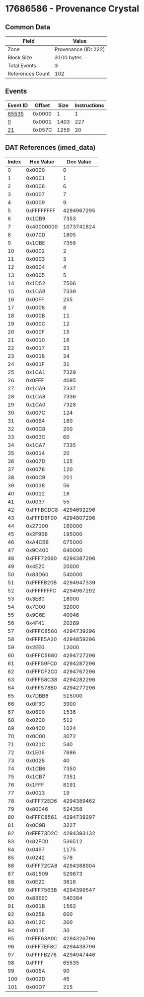 # 17686586 - Provenance Crystal

## Common Data

| Field            | Value                |
|------------------|----------------------|
| Zone             | Provenance (ID: 222) |
| Block Size       | 3100 bytes           |
| Total Events     | 3                    |
| References Count | 102                  |

## Events

| Event ID            | Offset   |   Size |   Instructions |
|---------------------|----------|--------|----------------|
| [65535](./65535.md) | 0x0000   |      1 |              1 |
| [0](./0.md)         | 0x0001   |   1403 |            227 |
| [21](./21.md)       | 0x057C   |   1259 |             20 |

## DAT References (imed_data)

|   Index | Hex Value   |   Dec Value |
|---------|-------------|-------------|
|       0 | 0x0000      |           0 |
|       1 | 0x0001      |           1 |
|       2 | 0x0006      |           6 |
|       3 | 0x0007      |           7 |
|       4 | 0x0009      |           9 |
|       5 | 0xFFFFFFFF  |  4294967295 |
|       6 | 0x1CB9      |        7353 |
|       7 | 0x40000000  |  1073741824 |
|       8 | 0x070D      |        1805 |
|       9 | 0x1CBE      |        7358 |
|      10 | 0x0002      |           2 |
|      11 | 0x0003      |           3 |
|      12 | 0x0004      |           4 |
|      13 | 0x0005      |           5 |
|      14 | 0x1D52      |        7506 |
|      15 | 0x1CAB      |        7339 |
|      16 | 0x00FF      |         255 |
|      17 | 0x0008      |           8 |
|      18 | 0x000B      |          11 |
|      19 | 0x000C      |          12 |
|      20 | 0x000F      |          15 |
|      21 | 0x0010      |          16 |
|      22 | 0x0017      |          23 |
|      23 | 0x0018      |          24 |
|      24 | 0x001F      |          31 |
|      25 | 0x1CA1      |        7329 |
|      26 | 0x0FFF      |        4095 |
|      27 | 0x1CA9      |        7337 |
|      28 | 0x1CA8      |        7336 |
|      29 | 0x1CA0      |        7328 |
|      30 | 0x007C      |         124 |
|      31 | 0x00B4      |         180 |
|      32 | 0x00C8      |         200 |
|      33 | 0x003C      |          60 |
|      34 | 0x1CA7      |        7335 |
|      35 | 0x0014      |          20 |
|      36 | 0x007D      |         125 |
|      37 | 0x0078      |         120 |
|      38 | 0x00C9      |         201 |
|      39 | 0x0038      |          56 |
|      40 | 0x0012      |          18 |
|      41 | 0x0037      |          55 |
|      42 | 0xFFFBCDC8  |  4294692296 |
|      43 | 0xFFFD8F00  |  4294807296 |
|      44 | 0x27100     |      160000 |
|      45 | 0x2F9B8     |      195000 |
|      46 | 0xA4CB8     |      675000 |
|      47 | 0x9C400     |      640000 |
|      48 | 0xFFF72660  |  4294387296 |
|      49 | 0x4E20      |       20000 |
|      50 | 0x83D60     |      540000 |
|      51 | 0xFFFFB20B  |  4294947339 |
|      52 | 0xFFFFFFFC  |  4294967292 |
|      53 | 0x3E80      |       16000 |
|      54 | 0x7D00      |       32000 |
|      55 | 0x9C6E      |       40046 |
|      56 | 0x4F41      |       20289 |
|      57 | 0xFFFC8560  |  4294739296 |
|      58 | 0xFFFE5A20  |  4294859296 |
|      59 | 0x2EE0      |       12000 |
|      60 | 0xFFFC5680  |  4294727296 |
|      61 | 0xFFF59FC0  |  4294287296 |
|      62 | 0xFFFCF2C0  |  4294767296 |
|      63 | 0xFFF58C38  |  4294282296 |
|      64 | 0xFFF578B0  |  4294277296 |
|      65 | 0x7DBB8     |      515000 |
|      66 | 0x0F3C      |        3900 |
|      67 | 0x0600      |        1536 |
|      68 | 0x0200      |         512 |
|      69 | 0x0400      |        1024 |
|      70 | 0x0C00      |        3072 |
|      71 | 0x021C      |         540 |
|      72 | 0x1E06      |        7686 |
|      73 | 0x0028      |          40 |
|      74 | 0x1CB6      |        7350 |
|      75 | 0x1CB7      |        7351 |
|      76 | 0x1FFF      |        8191 |
|      77 | 0x0013      |          19 |
|      78 | 0xFFF72ED6  |  4294389462 |
|      79 | 0x80046     |      524358 |
|      80 | 0xFFFC8561  |  4294739297 |
|      81 | 0x0C9B      |        3227 |
|      82 | 0xFFF73D2C  |  4294393132 |
|      83 | 0x82FC0     |      536512 |
|      84 | 0x0497      |        1175 |
|      85 | 0x0242      |         578 |
|      86 | 0xFFF72CA8  |  4294388904 |
|      87 | 0x81509     |      529673 |
|      88 | 0x0E20      |        3616 |
|      89 | 0xFFF7563B  |  4294399547 |
|      90 | 0x83EE0     |      540384 |
|      91 | 0x061B      |        1563 |
|      92 | 0x0258      |         600 |
|      93 | 0x012C      |         300 |
|      94 | 0x001E      |          30 |
|      95 | 0xFFF63A0C  |  4294326796 |
|      96 | 0xFFF7EF8C  |  4294438796 |
|      97 | 0xFFFFB276  |  4294947446 |
|      98 | 0xFFFF      |       65535 |
|      99 | 0x005A      |          90 |
|     100 | 0x002D      |          45 |
|     101 | 0x00D7      |         215 |
